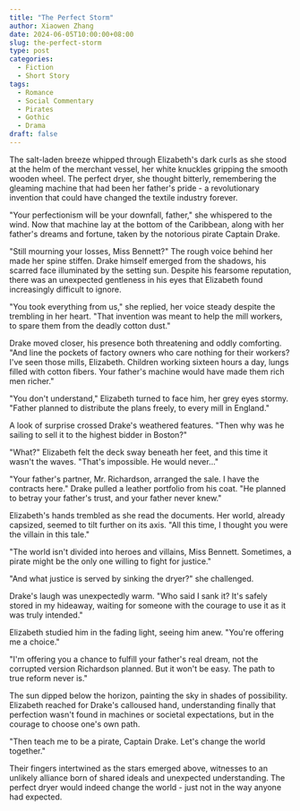 ```yaml
---
title: "The Perfect Storm"
author: Xiaowen Zhang
date: 2024-06-05T10:00:00+08:00
slug: the-perfect-storm
type: post
categories:
  - Fiction
  - Short Story
tags:
  - Romance
  - Social Commentary
  - Pirates
  - Gothic
  - Drama
draft: false
---
```


The salt-laden breeze whipped through Elizabeth's dark curls as she stood at the helm of the merchant vessel, her white knuckles gripping the smooth wooden wheel. The perfect dryer, she thought bitterly, remembering the gleaming machine that had been her father's pride - a revolutionary invention that could have changed the textile industry forever.

"Your perfectionism will be your downfall, father," she whispered to the wind. Now that machine lay at the bottom of the Caribbean, along with her father's dreams and fortune, taken by the notorious pirate Captain Drake.

"Still mourning your losses, Miss Bennett?" The rough voice behind her made her spine stiffen. Drake himself emerged from the shadows, his scarred face illuminated by the setting sun. Despite his fearsome reputation, there was an unexpected gentleness in his eyes that Elizabeth found increasingly difficult to ignore.

"You took everything from us," she replied, her voice steady despite the trembling in her heart. "That invention was meant to help the mill workers, to spare them from the deadly cotton dust."

Drake moved closer, his presence both threatening and oddly comforting. "And line the pockets of factory owners who care nothing for their workers? I've seen those mills, Elizabeth. Children working sixteen hours a day, lungs filled with cotton fibers. Your father's machine would have made them rich men richer."

"You don't understand," Elizabeth turned to face him, her grey eyes stormy. "Father planned to distribute the plans freely, to every mill in England."

A look of surprise crossed Drake's weathered features. "Then why was he sailing to sell it to the highest bidder in Boston?"

"What?" Elizabeth felt the deck sway beneath her feet, and this time it wasn't the waves. "That's impossible. He would never..."

"Your father's partner, Mr. Richardson, arranged the sale. I have the contracts here." Drake pulled a leather portfolio from his coat. "He planned to betray your father's trust, and your father never knew."

Elizabeth's hands trembled as she read the documents. Her world, already capsized, seemed to tilt further on its axis. "All this time, I thought you were the villain in this tale."

"The world isn't divided into heroes and villains, Miss Bennett. Sometimes, a pirate might be the only one willing to fight for justice."

"And what justice is served by sinking the dryer?" she challenged.

Drake's laugh was unexpectedly warm. "Who said I sank it? It's safely stored in my hideaway, waiting for someone with the courage to use it as it was truly intended."

Elizabeth studied him in the fading light, seeing him anew. "You're offering me a choice."

"I'm offering you a chance to fulfill your father's real dream, not the corrupted version Richardson planned. But it won't be easy. The path to true reform never is."

The sun dipped below the horizon, painting the sky in shades of possibility. Elizabeth reached for Drake's calloused hand, understanding finally that perfection wasn't found in machines or societal expectations, but in the courage to choose one's own path.

"Then teach me to be a pirate, Captain Drake. Let's change the world together."

Their fingers intertwined as the stars emerged above, witnesses to an unlikely alliance born of shared ideals and unexpected understanding. The perfect dryer would indeed change the world - just not in the way anyone had expected.